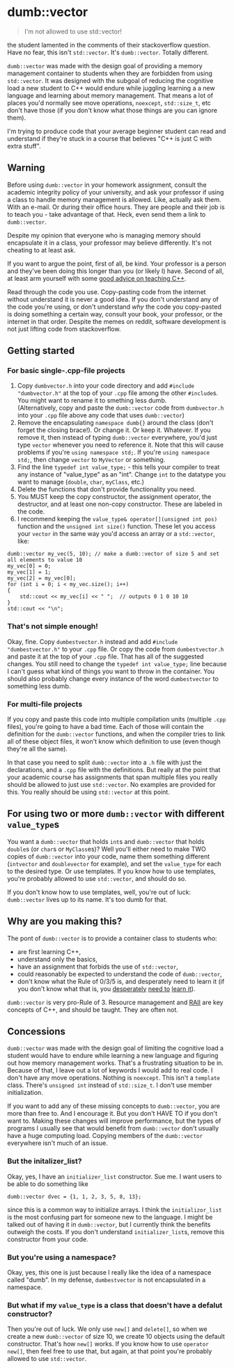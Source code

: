 # dumb::vector
>I'm not allowed to use std::vector!

the student lamented in the comments of their stackoverflow question. Have no fear, this isn't `std::vector`. It's `dumb::vector`. Totally different.

`dumb::vector` was made with the design goal of providing a memory management container to students when they are forbidden from using `std::vector`. It was designed with the subgoal of reducing the cognitive load a new student to C++ would endure while juggling learning a a new language and learning about memory management. That means a lot of places you'd normally see move operations, `noexcept`, `std::size_t`, etc don't have those (if you don't know what those things are you can ignore them).

I'm trying to produce code that your average beginner student can read and understand if they're stuck in a course that believes "C++ is just C with extra stuff".

## Warning

Before using `dumb::vector` in your homework assignment, consult the academic integrity policy of your university, and ask your professor if using a class to handle memory management is allowed. Like, actually ask them. With an e-mail. Or during their office hours. They are people and their job is to teach you - take advantage of that. Heck, even send them a link to `dumb::vector`.

Despite my opinion that everyone who is managing memory should encapsulate it in a class, your professor may believe differently. It's not cheating to at least ask.

If you want to argue the point, first of all, be kind. Your professor is a person and they've been doing this longer than you (or likely I) have. Second of all, at least arm yourself with some [good advice on teaching C++](https://www.youtube.com/watch?v=YnWhqhNdYyk).

Read through the code you use. Copy-pasting code from the internet without understand it is never a good idea. If you don't understand any of the code you're using, or don't understand *why* the code you copy-pasted is doing something a certain way, consult your book, your professor, or the internet in that order. Despite the memes on reddit, software development is not just lifting code from stackoverflow.

## Getting started

### For basic single-.cpp-file projects

1. Copy `dumbvector.h` into your code directory and add `#include "dumbvector.h"` at the top of your `.cpp` file among the other `#include`s. You might want to rename it to smething less dumb.  
(Alternatively, copy and paste the `dumb::vector` code from `dumbvector.h` into your `.cpp` file above any code that uses `dumb::vector`) 
1. Remove the encapsulating `namespace dumb{}` around the class (don't forget the closing brace!). Or change it. Or keep it. Whatever. If you remove it, then instead of typing `dumb::vector` everywhere, you'd just type `vector` whenever you need to reference it. Note that this will cause problems if you're `using namespace std;`. If you're `using namespace std;`, then change `vector` to `MyVector` or something.
1. Find the line `typedef int value_type;` - this tells your compiler to treat any instance of "value_type" as an "int". Change `int` to the datatype you want to manage (`double`, `char`, `myClass`, etc.)
1. Delete the functions that don't provide functionality you need.
1. You MUST keep the copy constructor, the assignment operator, the destructor, and at least one non-copy constructor. These are labeled in the code.
1. I recommend keeping the `value_type& operator[](unsigned int pos)` function and the `unsigned int size()` function. These let you access your `vector` in the same way you'd access an array or a `std::vector`, like:
```
dumb::vector my_vec(5, 10); // make a dumb::vector of size 5 and set all elements to value 10
my_vec[0] = 0;
my_vec[1] = 1;
my_vec[2] = my_vec[0];
for (int i = 0; i < my_vec.size(); i++)
{
    std::cout << my_vec[i] << " ";  // outputs 0 1 0 10 10
}
std::cout << "\n";
```

### That's not simple enough!

Okay, fine. Copy `dumbestvector.h` instead and add `#include "dumbestvector.h"` to your `.cpp` file. Or copy the code from `dumbestvector.h` and paste it at the top of your `.cpp` file. That has all of the suggested changes. You still need to change the `typedef int value_type;` line because I can't guess what kind of things you want to throw in the container. You should also probably change every instance of the word `dumbestvector` to something less dumb.

### For multi-file projects

If you copy and paste this code into multiple compilation units (multiple `.cpp` files), you're going to have a bad time. Each of those will contain the definition for the `dumb::vector` functions, and when the compiler tries to link all of these object files, it won't know which definition to use (even though they're all the same).

In that case you need to split `dumb::vector` into a `.h` file with just the declarations, and a `.cpp` file with the definitions. But really at the point that your academic course has assignments that span multiple files you really should be allowed to just use `std::vector`. No examples are provided for this. You really should be using `std::vector` at this point.

## For using two or more `dumb::vector` with different `value_type`s

You want a `dumb::vector` that holds `int`s and `dumb::vector` that holds `double`s (or `char`s or `MyClass`es)? Well you'll either need to make TWO copies of `dumb::vector` into your code, name them something different (`intvector` and `doublevector` for example), and set the `value_type` for each to the desired type. Or use templates. If you know how to use templates, you're probably allowed to use `std::vector`, and should do so.

If you don't know how to use templates, well, you're out of luck: `dumb::vector` lives up to its name. It's too dumb for that.

## Why are you making this?

The pont of `dumb::vector` is to provide a container class to students  who:

- are first learning C++,
- understand only the basics,
- have an assignment that forbids the use of `std::vector`,
- could reasonably be expected to understand the code of `dumb::vector`,
- don't know what the Rule of 0/3/5 is, and desperately need to learn it (if you don't know what that is, you [desperately](https://stackoverflow.com/q/4172722/2027196) [need to](http://isocpp.github.io/CppCoreGuidelines/CppCoreGuidelines#Rc-zero) [learn it](https://en.cppreference.com/w/cpp/language/rule_of_three)).

`dumb::vector` is very pro-Rule of 3. Resource management and [RAII](https://en.wikipedia.org/wiki/Resource_acquisition_is_initialization) are key concepts of C++, and should be taught. They are often not.

## Concessions

`dumb::vector` was made with the design goal of limiting the cognitive load a student would have to endure while learning a new language and figuring out how memory management works. That's a frustrating situation to be in. Because of that, I leave out a lot of keywords I would add to real code. I don't have any move operations. Nothing is `noexcept`. This isn't a `template` class. There's `unsigned int` instead of `std::size_t`. I don't use member initialization.

If you want to add any of these missing concepts to `dumb::vector`, you are more than free to. And I encourage it. But you don't HAVE TO if you don't want to. Making these changes will improve performance, but the types of programs I usually see that would benefit from `dumb::vector` don't usually have a huge computing load. Copying members of the `dumb::vector` everywhere isn't much of an issue.

### But the initalizer_list?
Okay, yes, I have an `initializer_list` constructor. Sue me. I want users to be able to do something like
```
dumb::vector dvec = {1, 1, 2, 3, 5, 8, 13};
```
since this is a common way to initialize arrays. I think the `initializor_list` is the most confusing part for someone new to the language. I might be talked out of having it in `dumb::vector`, but I currently think the benefits outweigh the costs. If you don't understand `initializer_list`s, remove this constructor from your code.

### But you're using a namespace?
Okay, yes, this one is just because I really like the idea of a namespace called "dumb". In my defense, `dumbestvector` is not encapsulated in a namespace.

### But what if my `value_type` is a class that doesn't have a defalut constructor?
Then you're out of luck. We only use `new[]` and `delete[]`, so when we create a new `dumb::vector` of size 10, we create 10 objects using the default constructor. That's how `new[]` works. If you know how to use `operator new[]`, then feel free to use that, but again, at that point you're probably allowed to use `std::vector`.
